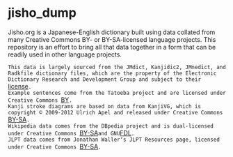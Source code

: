 # jisho_dump

Jisho.org is a Japanese-English dictionary built using data collated from many Creative Commons BY- or BY-SA-licensed language projects.  This repository is an effort to bring all that data together in a form that can be readily used in other language projects.

`This data is largely sourced from the JMdict, Kanjidic2, JMnedict, and Radkfile dictionary files, which are the property of the Electronic Dictionary Research and Development Group and subject to their `[license](http://www.edrdg.org/edrdg/licence.html)`.`  
`Example sentences come from the Tatoeba project and are licensed under Creative Commons `[BY](https://creativecommons.org/licenses/by/2.0/legalcode)`.`  
`Kanji stroke diagrams are based on data from KanjiVG, which is copyright © 2009-2012 Ulrich Apel and released under Creative Commons `[BY-SA](https://creativecommons.org/licenses/by-sa/3.0/legalcode)`.`  
`Wikipedia data comes from the DBpedia project and is dual-licensed under Creative Commons `[BY-SA](https://creativecommons.org/licenses/by-sa/3.0/legalcode)` and GNU `[FDL](https://www.gnu.org/licenses/fdl-1.3.en.html)`.`  
`JLPT data comes from Jonathan Waller‘s JLPT Resources page, licensed under Creative Commons `[BY-SA](https://creativecommons.org/licenses/by-sa/3.0/legalcode)`.` 
